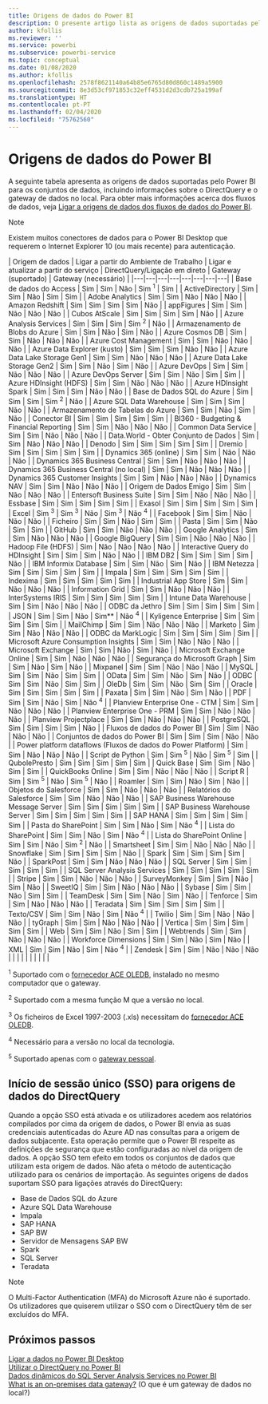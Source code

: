 ```yaml
---
title: Origens de dados do Power BI
description: O presente artigo lista as origens de dados suportadas pelo Power BI, incluindo informações sobre o DirectQuery e o gateway de dados no local.
author: kfollis
ms.reviewer: ''
ms.service: powerbi
ms.subservice: powerbi-service
ms.topic: conceptual
ms.date: 01/08/2020
ms.author: kfollis
ms.openlocfilehash: 2578f8621140a64b85e6765d80d860c1489a5900
ms.sourcegitcommit: 8e3d53cf971853c32eff4531d2d3cdb725a199af
ms.translationtype: HT
ms.contentlocale: pt-PT
ms.lasthandoff: 02/04/2020
ms.locfileid: "75762560"
---
```

# <a name="power-bi-data-sources"></a>Origens de dados do Power BI

A seguinte tabela apresenta as origens de dados suportadas pelo Power BI para os conjuntos de dados, incluindo informações sobre o DirectQuery e o gateway de dados no local. Para obter mais informações acerca dos fluxos de dados, veja [Ligar a origens de dados dos fluxos de dados do Power BI](service-dataflows-data-sources.md).

> [!NOTE]
> Existem muitos conectores de dados para o Power BI Desktop que requerem o Internet Explorer 10 (ou mais recente) para autenticação. 


| Origem de dados | Ligar a partir do Ambiente de Trabalho | Ligar e atualizar a partir do serviço | DirectQuery/Ligação em direto | Gateway (suportado) | Gateway (necessário) |
|---|---|---|---|---|---|---|---|
| Base de dados do Access | Sim | Sim | Não | Sim <sup>1</sup> | Sim |
| ActiveDirectory | Sim | Sim | Não | Sim | Sim |
| Adobe Analytics | Sim | Sim | Não | Não | Não |
| Amazon Redshift | Sim | Sim | Sim | Sim | Não |
| appFigures | Sim | Sim | Não | Não | Não |
| Cubos AtScale | Sim | Sim | Sim | Sim | Não |
| Azure Analysis Services | Sim | Sim | Sim | Sim <sup>2</sup> | Não |
| Armazenamento de Blobs do Azure | Sim | Sim | Não | Sim | Não |
| Azure Cosmos DB | Sim | Sim | Não | Não | Não |
| Azure Cost Management | Sim | Sim | Não | Não | Não |
| Azure Data Explorer (kusto) | Sim | Sim | Sim | Não | Não |
| Azure Data Lake Storage Gen1 | Sim | Sim | Não | Não | Não |
| Azure Data Lake Storage Gen2 | Sim | Sim | Não | Sim | Não |
| Azure DevOps | Sim | Sim | Não | Não | Não |
| Azure DevOps Server | Sim | Sim | Não | Sim | Sim |
| Azure HDInsight (HDFS) | Sim | Sim | Não | Não | Não |
| Azure HDInsight Spark | Sim | Sim | Sim | Não | Não |
| Base de Dados SQL do Azure | Sim | Sim | Sim | Sim <sup>2</sup> | Não |
| Azure SQL Data Warehouse | Sim | Sim | Sim | Não | Não |
| Armazenamento de Tabelas do Azure | Sim | Sim | Não | Sim | Não |
| Conector BI | Sim | Sim | Sim | Sim | Sim |
| BI360 - Budgeting & Financial Reporting | Sim | Sim | Não | Não | Não |
| Common Data Service | Sim | Sim | Não | Não | Não |
| Data.World - Obter Conjunto de Dados | Sim | Sim | Não | Não | Não |
| Denodo | Sim | Sim | Sim | Sim | Sim |
| Dremio | Sim | Sim | Sim | Sim | Sim |
| Dynamics 365 (online) | Sim | Sim | Não | Não | Não |
| Dynamics 365 Business Central | Sim | Sim | Não | Não | Não |
| Dynamics 365 Business Central (no local) | Sim | Sim | Não | Não | Não |
| Dynamics 365 Customer Insights | Sim | Sim | Não | Não | Não |
| Dynamics NAV | Sim | Sim | Não | Não | Não |
| Origem de Dados Emigo | Sim | Sim | Não | Não | Não |
| Entersoft Business Suite | Sim | Sim | Não | Não | Não |
| Essbase | Sim | Sim | Sim | Sim | Sim |
| Exasol | Sim | Sim | Sim | Sim | Sim |
| Excel | Sim <sup>3</sup> | Sim <sup>3</sup> | Não | Sim <sup>3</sup> | Não <sup>4</sup> |
| Facebook | Sim | Sim | Não | Não | Não |
| Ficheiro | Sim | Sim | Não | Sim | Sim |
| Pasta | Sim | Sim | Não | Sim | Sim |
| GitHub | Sim | Sim | Não | Não | Não |
| Google Analytics | Sim | Sim | Não | Não | Não |
| Google BigQuery | Sim | Sim | Não | Não | Não |
| Hadoop File (HDFS) | Sim | Não | Não | Não | Não |
| Interactive Query do HDInsight | Sim | Sim | Sim | Não | Não |
| IBM DB2 | Sim | Sim | Sim | Sim | Não |
| IBM Informix Database | Sim | Sim | Não | Sim | Não |
| IBM Netezza | Sim | Sim | Sim | Sim | Sim |
| Impala | Sim | Sim | Sim | Sim | Sim |
| Indexima | Sim | Sim | Sim | Sim | Sim |
| Industrial App Store | Sim | Sim | Não | Não | Não |
| Information Grid | Sim | Sim | Não | Não | Não |
| InterSystems IRIS | Sim | Sim | Sim | Sim | Sim |
| Intune Data Warehouse | Sim | Sim | Não | Não | Não |
| ODBC da Jethro | Sim | Sim | Sim | Sim | Sim |
| JSON | Sim | Sim | Não | Sim** | Não <sup>4</sup> |
| Kyligence Enterprise | Sim | Sim | Sim | Sim | Sim |
| MailChimp | Sim | Sim | Não | Não | Não |
| Marketo | Sim | Sim | Não | Não | Não |
| ODBC da MarkLogic | Sim | Sim | Sim | Sim | Sim |
| Microsoft Azure Consumption Insights | Sim | Sim | Não | Não | Não |
| Microsoft Exchange | Sim | Sim | Não | Sim | Não |
| Microsoft Exchange Online | Sim | Sim | Não | Não | Não |
| Segurança do Microsoft Graph | Sim | Sim | Não | Sim | Não |
| Mixpanel | Sim | Sim | Não | Não | Não |
| MySQL | Sim | Sim | Não | Sim | Sim |
| OData | Sim | Sim | Não | Sim | Não |
| ODBC | Sim | Sim | Não | Sim | Sim |
| OleDb | Sim | Sim | Não | Sim | Sim |
| Oracle | Sim | Sim | Sim | Sim | Sim |
| Paxata | Sim | Sim | Não | Sim | Não |
| PDF | Sim | Sim | Não | Sim | Não <sup>4</sup> |
| Planview Enterprise One - CTM | Sim | Sim | Não | Não | Não |
| Planview Enterprise One - PRM | Sim | Sim | Não | Não | Não |
| Planview Projectplace | Sim | Sim | Não | Não | Não |
| PostgreSQL | Sim | Sim | Sim | Sim | Não |
| Fluxos de dados do Power BI | Sim | Sim | Não | Não | Não |
| Conjuntos de dados do Power BI | Sim | Sim | Sim | Não | Não |
| Power platform dataflows (Fluxos de dados do Power Platform) | Sim | Sim | Não | Não | Não |
| Script de Python | Sim | Sim <sup>5</sup> | Não | Sim <sup>5</sup> | Sim |
| QubolePresto | Sim | Sim | Sim | Sim | Sim |
| Quick Base | Sim | Sim | Não | Sim | Sim |
| QuickBooks Online | Sim | Sim | Não | Não | Não |
| Script R | Sim | Sim <sup>5</sup> | Não | Sim <sup>5</sup> | Não |
| Roamler | Sim | Sim | Não | Sim | Não |
| Objetos do Salesforce | Sim | Sim | Não | Não | Não |
| Relatórios do Salesforce | Sim | Sim | Não | Não | Não |
| SAP Business Warehouse Message Server | Sim | Sim | Sim | Sim | Sim |
| SAP Business Warehouse Server | Sim | Sim | Sim | Sim | Sim |
| SAP HANA | Sim | Sim | Sim | Sim | Sim |
| Pasta do SharePoint | Sim | Sim | Não | Sim | Não <sup>4</sup> |
| Lista do SharePoint | Sim | Sim | Não | Sim | Não <sup>4</sup> |
| Lista do SharePoint Online | Sim | Sim | Não | Sim <sup>2</sup> | Não |
| Smartsheet | Sim | Sim | Não | Não | Não |
| Snowflake | Sim | Sim | Sim | Sim | Não |
| Spark | Sim | Sim | Sim | Sim | Não |
| SparkPost | Sim | Sim | Não | Não | Não |
| SQL Server | Sim | Sim | Sim | Sim | Sim |
| SQL Server Analysis Services | Sim | Sim | Sim | Sim | Sim |
| Stripe | Sim | Sim | Não | Não | Não |
| SurveyMonkey | Sim | Sim | Não | Sim | Não |
| SweetIQ | Sim | Sim | Não | Não | Não |
| Sybase | Sim | Sim | Não | Sim | Sim |
| TeamDesk | Sim | Sim | Não | Sim | Não |
| Tenforce | Sim | Sim | Não | Não | Não |
| Teradata | Sim | Sim | Sim | Sim | Sim |
| Texto/CSV | Sim | Sim | Não | Sim | Não <sup>4</sup> |
| Twilio | Sim | Sim | Não | Não | Não |
| tyGraph | Sim | Sim | Não | Não | Não |
| Vertica | Sim | Sim | Sim | Sim | Sim |
| Web | Sim | Sim | Não | Sim | Sim |
| Webtrends | Sim | Sim | Não | Não | Não |
| Workforce Dimensions | Sim | Sim | Não | Sim | Não |
| XML | Sim | Sim | Não | Sim | Não <sup>4</sup> |
| Zendesk | Sim | Sim | Não | Não | Não |
| | | | | | | | |

<sup>1</sup> Suportado com o [fornecedor ACE OLEDB](https://www.microsoft.com/download/details.aspx?id=54920), instalado no mesmo computador que o gateway.

<sup>2</sup> Suportado com a mesma função M que a versão no local.

<sup>3</sup> Os ficheiros de Excel 1997-2003 (.xls) necessitam do [fornecedor ACE OLEDB](https://www.microsoft.com/download/details.aspx?id=54920).

<sup>4</sup> Necessário para a versão no local da tecnologia.

<sup>5</sup> Suportado apenas com o [gateway pessoal](service-gateway-personal-mode.md).

## <a name="single-sign-on-sso-for-directquery-sources"></a>Início de sessão único (SSO) para origens de dados do DirectQuery

Quando a opção SSO está ativada e os utilizadores acedem aos relatórios compilados por cima da origem de dados, o Power BI envia as suas credenciais autenticadas do Azure AD nas consultas para a origem de dados subjacente. Esta operação permite que o Power BI respeite as definições de segurança que estão configuradas ao nível da origem de dados.
A opção SSO tem efeito em todos os conjuntos de dados que utilizam esta origem de dados. Não afeta o método de autenticação utilizado para os cenários de importação. As seguintes origens de dados suportam SSO para ligações através do DirectQuery:

- Base de Dados SQL do Azure
- Azure SQL Data Warehouse
- Impala
- SAP HANA
- SAP BW
- Servidor de Mensagens SAP BW
- Spark
- SQL Server
- Teradata

> [!Note]
> O Multi-Factor Authentication (MFA) do Microsoft Azure não é suportado. Os utilizadores que quiserem utilizar o SSO com o DirectQuery têm de ser excluídos do MFA.

## <a name="next-steps"></a>Próximos passos

[Ligar a dados no Power BI Desktop](desktop-quickstart-connect-to-data.md)  
[Utilizar o DirectQuery no Power BI](desktop-directquery-about.md)  
[Dados dinâmicos do SQL Server Analysis Services no Power BI](sql-server-analysis-services-tabular-data.md)  
[What is an on-premises data gateway?](service-gateway-onprem.md) (O que é um gateway de dados no local?)  
